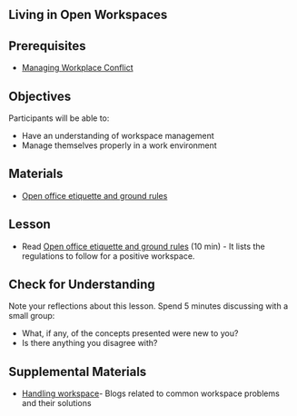 ## Living in Open Workspaces

## Prerequisites

- [Managing Workplace Conflict](https://github.com/Techtonica/curriculum/blob/main/career/conflict-resolution.md)

## Objectives

Participants will be able to:

- Have an understanding of workspace management
- Manage themselves properly in a work environment

## Materials

- [Open office etiquette and ground rules](https://www.coworkingresources.org/blog/open-office-etiquette-and-ground-rules)

## Lesson

- Read [Open office etiquette and ground rules](https://www.coworkingresources.org/blog/open-office-etiquette-and-ground-rules) (10 min) - It lists the regulations to follow for a positive workspace.

## Check for Understanding

Note your reflections about this lesson. Spend 5 minutes discussing with a small group:

- What, if any, of the concepts presented were new to you?
- Is there anything you disagree with?

## Supplemental Materials

- [Handling workspace](https://www.coworkingresources.org/blog-categories/resources-tag?page=1)- Blogs related to common workspace problems and their solutions
